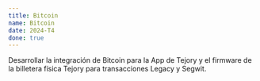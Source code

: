 ```yaml
---
title: Bitcoin
name: Bitcoin
date: 2024-T4
done: true
---
```

Desarrollar la integración de Bitcoin para la App de Tejory y el firmware de la billetera física Tejory para transacciones Legacy y Segwit.